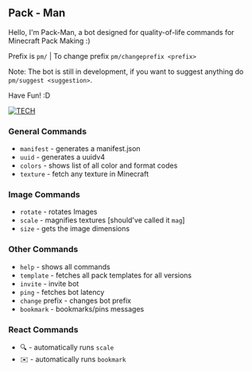 ## Pack - Man
  Hello, I'm Pack-Man, a bot designed for quality-of-life commands for Minecraft Pack Making :)

Prefix is `pm/` | To change prefix `pm/changeprefix <prefix>`
 
Note: The bot is still in development, if you want to suggest anything do `pm/suggest <suggestion>`.


Have Fun! :D

[![TECH](https://skillicons.dev/icons?i=python,flask,replit,discord)](https://skillicons.dev)


### General Commands
- `manifest` - generates a manifest.json
- `uuid` - generates a uuidv4
- `colors` - shows list of all color and format codes
- `texture` - fetch any texture in Minecraft

### Image Commands
- `rotate` - rotates Images
- `scale` - magnifies textures [should've called it `mag`]
- `size` - gets the image dimensions

### Other Commands
- `help` - shows all commands
- `template` - fetches all pack templates for all versions
- `invite` - invite bot
- `ping` - fetches bot latency
- `change` prefix - changes bot prefix
- `bookmark` - bookmarks/pins messages

### React Commands
- 🔍 - automatically runs `scale`
- ✉️ - automatically runs `bookmark`
